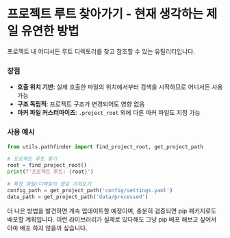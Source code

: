 # 프로젝트 루트 찾아가기 - 현재 생각하는 제일 유연한 방법

프로젝트 내 어디서든 루트 디렉토리를 찾고 참조할 수 있는 유틸리티입니다.

### 장점
- **호출 위치 기반**: 실제 호출한 파일의 위치에서부터 검색을 시작하므로 어디서든 사용 가능
- **구조 독립적**: 프로젝트 구조가 변경되어도 영향 없음
- **마커 파일 커스터마이즈**: `.project_root` 외에 다른 마커 파일도 지정 가능

### 사용 예시
```python
from utils.pathfinder import find_project_root, get_project_path

# 프로젝트 루트 찾기
root = find_project_root()
print(f"프로젝트 루트: {root}")

# 특정 파일/디렉토리 경로 가져오기
config_path = get_project_path('config/settings.yaml')
data_path = get_project_path('data/processed')
```

더 나은 방법을 발견하면 계속 업데이트할 예정이며, 충분히 검증되면 pip 패키지로도 배포할 계획입니다.
이런 라이브러리가 실제로 있다해도 그냥 pip 배포 해보고 싶어서 아마 배포 하지 않을까 싶습니다.